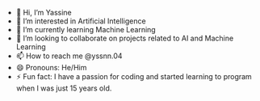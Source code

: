 - 👋 Hi, I’m Yassine
- 👀 I’m interested in Artificial Intelligence
- 🌱 I’m currently learning Machine Learning
- 💞️ I’m looking to collaborate on projects related to AI and Machine Learning
- 📫 How to reach me @yssnn.04
- 😄 Pronouns: He/Him
- ⚡ Fun fact:  I have a passion for coding and started learning to program when I was just 15 years old.

<!---
yssnne/yssnne is a ✨ special ✨ repository because its `README.md` (this file) appears on your GitHub profile.
You can click the Preview link to take a look at your changes.
--->
